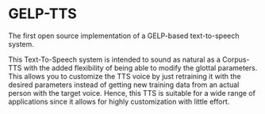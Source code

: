 # GELP-TTS
The first open source implementation of a GELP-based text-to-speech system.

This Text-To-Speech system is intended to sound as natural as a Corpus-TTS with the added flexibility of being able to modify the glottal parameters. This allows you to customize the TTS voice by just retraining it with the desired parameters instead of getting new training data from an actual person with the target voice. Hence, this TTS is suitable for a wide range of applications since it allows for highly customization with little effort.
